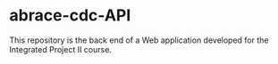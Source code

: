 # abrace-cdc-API
This repository is the back end of a Web application developed for the Integrated Project II course.
